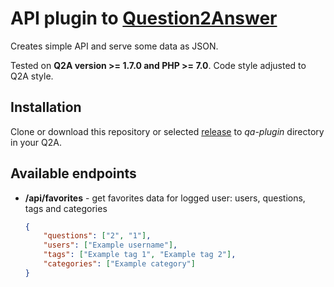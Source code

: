 # API plugin to [Question2Answer](https://question2answer.org/)

Creates simple API and serve some data as JSON.

Tested on **Q2A version >= 1.7.0 and PHP >= 7.0**. Code style adjusted to Q2A style.

## Installation

Clone or download this repository or selected [release](https://github.com/awaluk/q2a-api/releases) to *qa-plugin* directory in your Q2A.
 
## Available endpoints

- **/api/favorites** - get favorites data for logged user: users, questions, tags and categories
    ```json
    {
        "questions": ["2", "1"],
        "users": ["Example username"],
        "tags": ["Example tag 1", "Example tag 2"],
        "categories": ["Example category"]
    }
    ```
